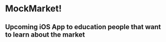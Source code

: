 <h1> MockMarket! </h1>
<h2> Upcoming iOS App to education people that want to learn about the market </h2>
